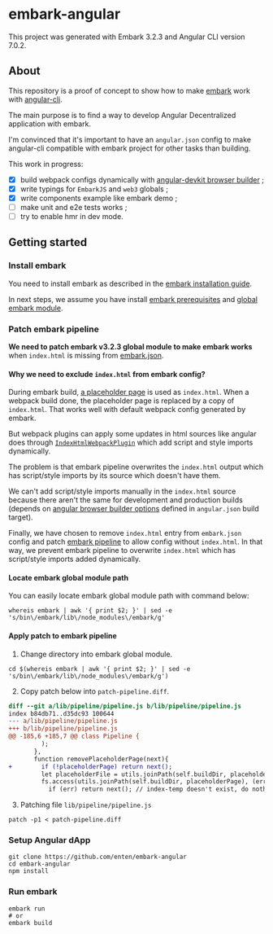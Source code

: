 # embark-angular

This project was generated with Embark 3.2.3 and Angular CLI version 7.0.2.

## About

This repository is a proof of concept to show how to make [embark](https://github.com/embark-framework/embark) work with [angular-cli](https://github.com/angular/angular-cli).

The main purpose is to find a way to develop Angular Decentralized application with embark.

I'm convinced that it's important to have an `angular.json` config to make angular-cli compatible with embark project for other tasks than building.

This work in progress:

- [x] build webpack configs dynamically with [angular-devkit browser builder](https://github.com/angular/angular-cli/tree/master/packages/angular_devkit/build_angular/src/browser) ;
- [x] write typings for `EmbarkJS`  and `web3` globals ;
- [x] write components example like embark demo ;
- [ ] make unit and e2e tests works ;
- [ ] try to enable hmr in dev mode.

## Getting started

### Install embark

You need to install embark as described in the [embark installation guide](https://embark.status.im/docs/installation.html).

In next steps, we assume you have install [embark prerequisites](https://embark.status.im/docs/installation.html#Prerequisites) and [global embark module](https://embark.status.im/docs/installation.html#Installing-Embark).

### Patch embark pipeline

**We need to patch embark v3.2.3 global module to make embark works** when `index.html` is missing from [embark.json](./embark.json).

#### Why we need to exclude `index.html` from embark config?

During embark build, [a placeholder page](https://github.com/embark-framework/embark/blob/develop/lib/modules/webserver/templates/embark-building-placeholder.html.ejs) is used as `index.html`. When a webpack build done, the placeholder page is replaced by a copy of `index.html`. That works well with default webpack config generated by embark.

But webpack plugins can apply some updates in html sources like angular does through [`IndexHtmlWebpackPlugin`](https://github.com/angular/angular-cli/blob/master/packages/angular_devkit/build_angular/src/angular-cli-files/plugins/index-html-webpack-plugin.ts) which add script and style imports dynamically.

The problem is that embark pipeline overwrites the `index.html` output which has script/style imports by its source which doesn't have them.

We can't add script/style imports manually in the `index.html` source because there aren't the same for development and production builds (depends on [angular browser builder options](https://github.com/angular/angular-cli/wiki/build#options) defined in `angular.json` build target).

Finally, we have chosen to remove `index.html` entry from `embark.json` config and patch [embark pipeline](https://github.com/embark-framework/embark/blob/develop/lib/modules/pipeline/index.js) to allow config without `index.html`. In that way, we prevent embark pipeline to overwrite `index.html` which has script/style imports added dynamically.

#### Locate embark global module path

You can easily locate embark global module path with command below:

```shell
whereis embark | awk '{ print $2; }' | sed -e 's/bin\/embark/lib\/node_modules\/embark/g'
```

#### Apply patch to embark pipeline

1. Change directory into embark global module.

```shell
cd $(whereis embark | awk '{ print $2; }' | sed -e 's/bin\/embark/lib\/node_modules\/embark/g')
```

2. Copy patch below into `patch-pipeline.diff`.

```diff
diff --git a/lib/pipeline/pipeline.js b/lib/pipeline/pipeline.js
index b84db71..d35dc93 100644
--- a/lib/pipeline/pipeline.js
+++ b/lib/pipeline/pipeline.js
@@ -185,6 +185,7 @@ class Pipeline {
         );
       },
       function removePlaceholderPage(next){
+        if (!placeholderPage) return next();
         let placeholderFile = utils.joinPath(self.buildDir, placeholderPage);
         fs.access(utils.joinPath(self.buildDir, placeholderPage), (err) => {
           if (err) return next(); // index-temp doesn't exist, do nothing
```

3. Patching file `lib/pipeline/pipeline.js`

```shell
patch -p1 < patch-pipeline.diff
```

### Setup Angular dApp

```shell
git clone https://github.com/enten/embark-angular
cd embark-angular
npm install
```

### Run embark

```shell
embark run
# or
embark build
```
